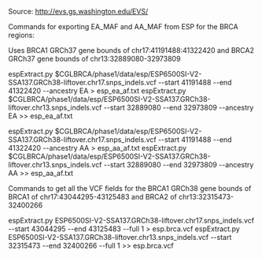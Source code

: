Source: http://evs.gs.washington.edu/EVS/

Commands for exporting EA_MAF and AA_MAF from ESP for the BRCA regions:

Uses BRCA1 GRCh37 gene bounds of chr17:41191488:41322420 and BRCA2 GRCh37 
gene bounds of chr13:32889080-32973809


espExtract.py $CGLBRCA/phase1/data/esp/ESP6500SI-V2-SSA137.GRCh38-liftover.chr17.snps_indels.vcf --start 41191488 --end 41322420 --ancestry EA > esp_ea_af.txt
espExtract.py $CGLBRCA/phase1/data/esp/ESP6500SI-V2-SSA137.GRCh38-liftover.chr13.snps_indels.vcf --start 32889080 --end 32973809 --ancestry EA >> esp_ea_af.txt

espExtract.py $CGLBRCA/phase1/data/esp/ESP6500SI-V2-SSA137.GRCh38-liftover.chr17.snps_indels.vcf --start 41191488 --end 41322420 --ancestry AA > esp_aa_af.txt
espExtract.py $CGLBRCA/phase1/data/esp/ESP6500SI-V2-SSA137.GRCh38-liftover.chr13.snps_indels.vcf --start 32889080 --end 32973809 --ancestry AA >> esp_aa_af.txt

Commands to get all the VCF fields for the BRCA1 GRCh38 gene bounds of BRCA1
of chr17:43044295-43125483 and BRCA2 of chr13:32315473-32400266

espExtract.py ESP6500SI-V2-SSA137.GRCh38-liftover.chr17.snps_indels.vcf --start 43044295 --end 43125483 --full 1 > esp.brca.vcf
espExtract.py ESP6500SI-V2-SSA137.GRCh38-liftover.chr13.snps_indels.vcf --start 32315473 --end 32400266 --full 1 >> esp.brca.vcf
